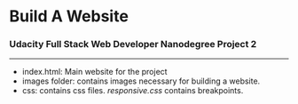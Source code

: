 # Build A Website
### Udacity Full Stack Web Developer Nanodegree Project 2
---
- index.html: Main website for the project
- images folder: contains images necessary for building a website.
- css: contains css files. *responsive.css* contains breakpoints.
